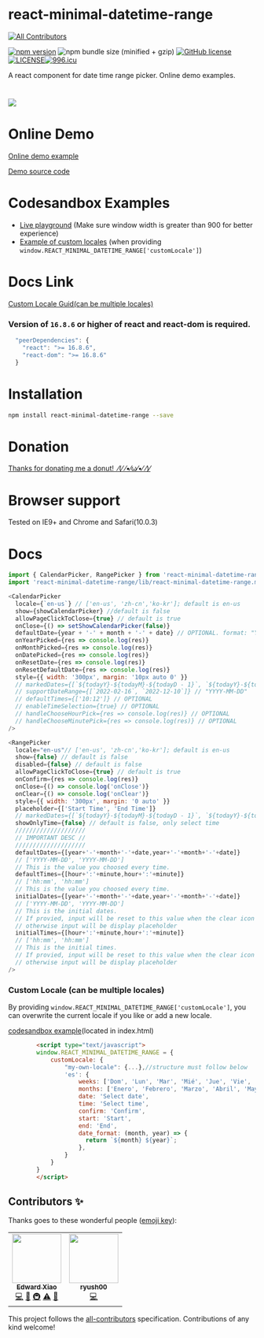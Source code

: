# react-minimal-datetime-range
<!-- ALL-CONTRIBUTORS-BADGE:START - Do not remove or modify this section -->
[![All Contributors](https://img.shields.io/badge/all_contributors-2-orange.svg?style=flat-square)](#contributors-)
<!-- ALL-CONTRIBUTORS-BADGE:END -->
[![npm version](https://badge.fury.io/js/react-minimal-datetime-range.svg)](https://badge.fury.io/js/react-minimal-datetime-range) ![npm bundle size (minified + gzip)](https://img.shields.io/bundlephobia/minzip/react-minimal-datetime-range.svg) [![GitHub license](https://img.shields.io/badge/license-MIT-blue.svg)](https://raw.githubusercontent.com/edwardfxiao/react-minimal-datetime-range/master/LICENSE)[![LICENSE](https://img.shields.io/badge/license-Anti%20996-blue.svg)](https://github.com/996icu/996.ICU/blob/master/LICENSE)[![996.icu](https://img.shields.io/badge/link-996.icu-red.svg)](https://996.icu)

A react component for date time range picker. Online demo examples.
# <img src="https://raw.githubusercontent.com/edwardfxiao/react-minimal-datetime-range/master/react-minimal-datetime-range.gif" />

# Online Demo
<a href="https://edwardfxiao.github.io/react-minimal-datetime-range/">Online demo example</a>

<a href="https://github.com/edwardfxiao/react-minimal-datetime-range/blob/gh-pages/example/index.js">Demo source code</a>

# Codesandbox Examples
* <a href="https://codesandbox.io/s/index-z90y9">Live playground</a> (Make sure window width is greater than 900 for better experience)
* <a href="https://codesandbox.io/s/custom-locale-ylvtr">Example of custom locales</a> (when providing ```window.REACT_MINIMAL_DATETIME_RANGE['customLocale']```)

# Docs Link
[Custom Locale Guid(can be multiple locales)](#custom-locale)

### Version of ```16.8.6``` or higher of react and react-dom is required.
```js
  "peerDependencies": {
    "react": ">= 16.8.6",
    "react-dom": ">= 16.8.6"
  }
```

# Installation
```sh
npm install react-minimal-datetime-range --save
```
# Donation
<a href="https://www.paypal.me/XIAOMENGXIAO/0.99" target="_blank" alt="PayPal Donate">Thanks for donating me a donut!&nbsp;&nbsp;⁄(⁄ ⁄•⁄ω⁄•⁄ ⁄)⁄</a>

# Browser support
Tested on IE9+ and Chrome and Safari(10.0.3)

# Docs

```js
import { CalendarPicker, RangePicker } from 'react-minimal-datetime-range';
import 'react-minimal-datetime-range/lib/react-minimal-datetime-range.min.css';

<CalendarPicker
  locale={`en-us`} // ['en-us', 'zh-cn','ko-kr']; default is en-us
  show={showCalendarPicker} //default is false
  allowPageClickToClose={true} // default is true
  onClose={() => setShowCalendarPicker(false)}
  defaultDate={year + '-' + month + '-' + date} // OPTIONAL. format: "YYYY-MM-DD"
  onYearPicked={res => console.log(res)}
  onMonthPicked={res => console.log(res)}
  onDatePicked={res => console.log(res)}
  onResetDate={res => console.log(res)}
  onResetDefaultDate={res => console.log(res)}
  style={{ width: '300px', margin: '10px auto 0' }}
  // markedDates={[`${todayY}-${todayM}-${todayD - 1}`, `${todayY}-${todayM}-${todayD}`]} // OPTIONAL. ['YYYY-MM-DD']
  // supportDateRange={[`2022-02-16`, `2022-12-10`]} // "YYYY-MM-DD"
  // defaultTimes={['10:12']} // OPTIONAL
  // enableTimeSelection={true} // OPTIONAL
  // handleChooseHourPick={res => console.log(res)} // OPTIONAL
  // handleChooseMinutePick={res => console.log(res)} // OPTIONAL
/>

<RangePicker
  locale="en-us"// ['en-us', 'zh-cn','ko-kr']; default is en-us
  show={false} // default is false
  disabled={false} // default is false
  allowPageClickToClose={true} // default is true
  onConfirm={res => console.log(res)}
  onClose={() => console.log('onClose')}
  onClear={() => console.log('onClear')}
  style={{ width: '300px', margin: '0 auto' }}
  placeholder={['Start Time', 'End Time']}
  // markedDates={[`${todayY}-${todayM}-${todayD - 1}`, `${todayY}-${todayM}-${todayD}`]} // OPTIONAL. ['YYYY-MM-DD']
  showOnlyTime={false} // default is false, only select time
  ////////////////////
  // IMPORTANT DESC //
  ////////////////////
  defaultDates={[year+'-'+month+'-'+date,year+'-'+month+'-'+date]}
  // ['YYYY-MM-DD', 'YYYY-MM-DD']
  // This is the value you choosed every time.
  defaultTimes={[hour+':'+minute,hour+':'+minute]}
  // ['hh:mm', 'hh:mm']
  // This is the value you choosed every time.
  initialDates={[year+'-'+month+'-'+date,year+'-'+month+'-'+date]}
  // ['YYYY-MM-DD', 'YYYY-MM-DD']
  // This is the initial dates.
  // If provied, input will be reset to this value when the clear icon hits,
  // otherwise input will be display placeholder
  initialTimes={[hour+':'+minute,hour+':'+minute]}
  // ['hh:mm', 'hh:mm']
  // This is the initial times.
  // If provied, input will be reset to this value when the clear icon hits,
  // otherwise input will be display placeholder
/>
```


### <a name="custom-locale"></a>Custom Locale (can be multiple locales)
By providing ```window.REACT_MINIMAL_DATETIME_RANGE['customLocale']```, you can overwrite the current locale if you like or add a new locale.

<a href="https://codesandbox.io/s/custom-locale-ylvtr">codesandbox example</a>(located in index.html)

```html
        <script type="text/javascript">
        window.REACT_MINIMAL_DATETIME_RANGE = {
            customLocale: {
                "my-own-locale": {...},//structure must follow below
                'es': {
                    weeks: ['Dom', 'Lun', 'Mar', 'Mié', 'Jue', 'Vie', 'Sáb'],
                    months: ['Enero', 'Febrero', 'Marzo', 'Abril', 'Mayo', 'Junio', 'Julio', 'Agosto', 'Septiembre', 'Octubre', 'Noviembre', 'Diciembre'],
                    date: 'Select date',
                    time: 'Select time',
                    confirm: 'Confirm',
                    start: 'Start',
                    end: 'End',
                    date_format: (month, year) => {
                      return `${month} ${year}`;
                    },
                }
            }
        }
        </script>
```

## Contributors ✨

Thanks goes to these wonderful people ([emoji key](https://allcontributors.org/docs/en/emoji-key)):

<!-- ALL-CONTRIBUTORS-LIST:START - Do not remove or modify this section -->
<!-- prettier-ignore-start -->
<!-- markdownlint-disable -->
<table>
  <tr>
   <td align="center"><a href="https://github.com/edwardfxiao"><img src="https://avatars.githubusercontent.com/u/11728228?v=4?s=100" width="100px;" alt=""/><br /><sub><b>Edward Xiao</b></sub></a><br /><a href="https://github.com/edwardfxiao/react-minimal-datetime-range/commits?author=edwardfxiao" title="Code">💻</a> <a href="https://github.com/edwardfxiao/react-minimal-datetime-range/commits?author=edwardfxiao" title="Documentation">📖</a> <a href="#infra-edwardfxiao" title="Infrastructure (Hosting, Build-Tools, etc)">🚇</a> <a href="https://github.com/edwardfxiao/react-minimal-datetime-range/commits?author=edwardfxiao" title="Tests">⚠️</a> <a href="https://github.com/edwardfxiao/react-minimal-datetime-range/pulls?q=is%3Apr+reviewed-by%3Aedwardfxiao" title="Reviewed Pull Requests">👀</a></td>
    <td align="center"><a href="https://github.com/ryush00"><img src="https://avatars.githubusercontent.com/u/4997174?v=4?s=100" width="100px;" alt=""/><br /><sub><b>ryush00</b></sub></a><br /><a href="https://github.com/edwardfxiao/react-minimal-datetime-range/commits?author=ryush00" title="Code">💻</a></td>
  </tr>
</table>

<!-- markdownlint-restore -->
<!-- prettier-ignore-end -->

<!-- ALL-CONTRIBUTORS-LIST:END -->

This project follows the [all-contributors](https://github.com/all-contributors/all-contributors) specification. Contributions of any kind welcome!
